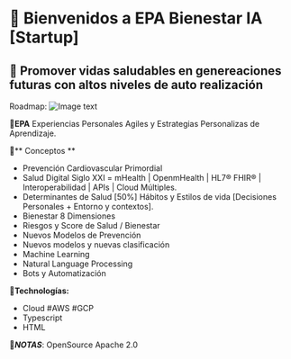 
# 🔹 Bienvenidos a EPA Bienestar IA [Startup]
## 🔸 Promover vidas saludables en genereaciones futuras con altos niveles de auto realización
Roadmap:
![Image text](https://github.com/drdalessandro/imagenes/blob/main/RoadMap-EPA-Bienestar.png](https://raw.githubusercontent.com/EPA-Bienestar-com/epa/refs/heads/master/EPA_Bienestar_IA_HealthTech.png))

🔸**EPA**
Experiencias Personales Agiles y Estrategias Personalizas de Aprendizaje.

🔸** Conceptos **
- Prevención Cardiovascular Primordial
- Salud Digital Siglo XXI = mHealth | OpenmHealth | HL7® FHIR® | Interoperabilidad | APIs | Cloud Múltiples.
- Determinantes de Salud [50%] Hábitos y Estilos de vida [Decisiones Personales + Entorno y contextos]. 
- Bienestar 8 Dimensiones
- Riesgos y Score de Salud / Bienestar
- Nuevos Modelos de Prevención
- Nuevos modelos y nuevas clasificación
- Machine Learning
- Natural Language Processing
- Bots y Automatización

🔸**Technologías:**
- Cloud #AWS #GCP
- Typescript
- HTML

📌***NOTAS***: 
OpenSource Apache 2.0
